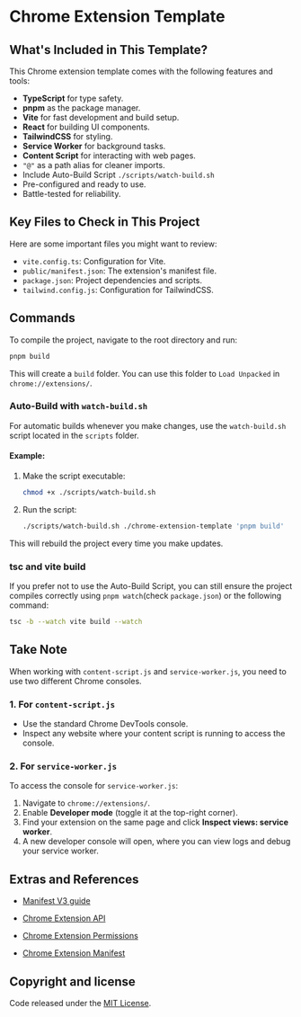 # Chrome Extension Template  

## **What's Included in This Template?**  
This Chrome extension template comes with the following features and tools:  
- **TypeScript** for type safety.  
- **pnpm** as the package manager.  
- **Vite** for fast development and build setup.  
- **React** for building UI components.  
- **TailwindCSS** for styling.  
- **Service Worker** for background tasks.  
- **Content Script** for interacting with web pages.  
- `"@"` as a path alias for cleaner imports.  
- Include Auto-Build Script `./scripts/watch-build.sh`
- Pre-configured and ready to use.  
- Battle-tested for reliability.  

## **Key Files to Check in This Project**  
Here are some important files you might want to review:  
- `vite.config.ts`: Configuration for Vite.  
- `public/manifest.json`: The extension's manifest file.  
- `package.json`: Project dependencies and scripts.  
- `tailwind.config.js`: Configuration for TailwindCSS.  

## **Commands**  

To compile the project, navigate to the root directory and run:  

```sh
pnpm build
```
This will create a `build` folder. You can use this folder to `Load Unpacked` in `chrome://extensions/`.

### **Auto-Build with `watch-build.sh`**  

For automatic builds whenever you make changes, use the `watch-build.sh` script located in the `scripts` folder.  

#### **Example:**  
1. Make the script executable:  
   ```sh
   chmod +x ./scripts/watch-build.sh
   ```  

2. Run the script:  
   ```sh
   ./scripts/watch-build.sh ./chrome-extension-template 'pnpm build'
   ```  
This will rebuild the project every time you make updates.  

### **tsc and vite build**

If you prefer not to use the Auto-Build Script, you can still ensure the project compiles correctly using `pnpm watch`(check `package.json`) or the following command:

```sh
tsc -b --watch vite build --watch
```

## **Take Note**  

When working with `content-script.js` and `service-worker.js`, you need to use two different Chrome consoles.  

### **1. For `content-script.js`**  
- Use the standard Chrome DevTools console.  
- Inspect any website where your content script is running to access the console.  

### **2. For `service-worker.js`**  
To access the console for `service-worker.js`:  
1. Navigate to `chrome://extensions/`.  
2. Enable **Developer mode** (toggle it at the top-right corner).  
3. Find your extension on the same page and click **Inspect views: service worker**.  
4. A new developer console will open, where you can view logs and debug your service worker.  

## **Extras and References**

- [Manifest V3 guide](https://github.com/allaboutevemirolive/chrome-extension-template/blob/main/extras/MV3_Guide.md)

- [Chrome Extension API](https://developer.chrome.com/docs/extensions/reference/api)

- [Chrome Extension Permissions](https://developer.chrome.com/docs/extensions/reference/permissions-list)

- [Chrome Extension Manifest](https://developer.chrome.com/docs/extensions/reference/manifest)

## **Copyright and license**

Code released under the [MIT License](https://github.com/allaboutevemirolive/chrome-extension-template/blob/main/LICENSE).
